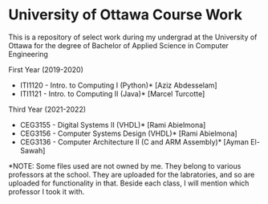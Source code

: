 # University of Ottawa Course Work
This is a repository of select work during my undergrad at the University of Ottawa for the degree of Bachelor of Applied Science in Computer Engineering

First Year (2019-2020)
- ITI1120 - Intro. to Computing I (Python)* [Aziz Abdesselam]
- ITI1121 - Intro. to Computing II (Java)* [Marcel Turcotte]

Third Year (2021-2022)
- CEG3155 - Digital Systems II (VHDL)* [Rami Abielmona]
- CEG3156 - Computer Systems Design (VHDL)* [Rami Abielmona]
- CEG3136 - Computer Architecture II (C and ARM Assembly)* [Ayman El-Sawah]

*NOTE: Some files used are not owned by me. They belong to various professors at the school. They are uploaded for the labratories, and so are uploaded for functionality in that. Beside each class, I will mention which professor I took it with.
